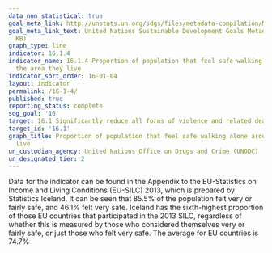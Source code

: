 ```yaml
---
data_non_statistical: true
goal_meta_link: http://unstats.un.org/sdgs/files/metadata-compilation/Metadata-Goal-16.pdf
goal_meta_link_text: United Nations Sustainable Development Goals Metadata (PDF 213
  KB)
graph_type: line
indicator: 16.1.4
indicator_name: 16.1.4 Proportion of population that feel safe walking alone around
  the area they live
indicator_sort_order: 16-01-04
layout: indicator
permalink: /16-1-4/
published: true
reporting_status: complete
sdg_goal: '16'
target: 16.1 Significantly reduce all forms of violence and related death rates everywhere
target_id: '16.1'
graph_title: Proportion of population that feel safe walking alone around the area they
  live
un_custodian_agency: United Nations Office on Drugs and Crime (UNODC)
un_designated_tier: 2
---
```

Data for the indicator can be found in the Appendix to the EU-Statistics on Income and Living Conditions (EU-SILC) 2013, which is prepared by Statistics Iceland. It can be seen that 85.5% of the population felt very or fairly safe, and 46.1% felt very safe. Iceland has the sixth-highest proportion of those EU countries that participated in the 2013 SILC, regardless of whether this is measured by those who considered themselves very or fairly safe, or just those who felt very safe. The average for EU countries is 74.7%
